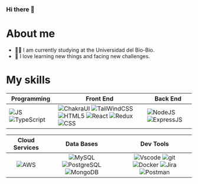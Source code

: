 ### Hi there 👋

# About me 

- 👨‍🎓 I am currently studying at the Universidad del Bio-Bio.
- 🌱 I love learning new things and facing new challenges.

# My skills
| **Programming** |**Front End** |**Back End**|
|---|---|---|
|![JS](https://img.shields.io/badge/JavaScript-323330?style=for-the-badge&logo=javascript&logoColor=F7DF1E) ![TypeScript](https://img.shields.io/badge/typescript-%23007ACC.svg?style=for-the-badge&logo=typescript&logoColor=white) | ![ChakraUI](https://img.shields.io/badge/Chakra%20UI-1A202C?style=for-the-badge&logo=ChakraUI&logoColor=319795) ![TailWindCSS](https://img.shields.io/badge/Tailwind_CSS-38B2AC?style=for-the-badge&logo=tailwind-css&logoColor=white) ![HTML5](https://img.shields.io/badge/HTML5-E34F26?style=for-the-badge&logo=html5&logoColor=white) ![React](https://img.shields.io/badge/React-20232A?style=for-the-badge&logo=react&logoColor=61DAFB) ![Redux](https://img.shields.io/badge/redux.js-764abc?style=for-the-badge&logo=redux&logoColor=white) ![CSS](https://img.shields.io/badge/CSS3-1572B6?style=for-the-badge&logo=css3&logoColor=white) | ![NodeJS](https://img.shields.io/badge/Node.js-339933?style=for-the-badge&logo=nodedotjs&logoColor=white) ![ExpressJS](https://img.shields.io/badge/Express.js-000000?style=for-the-badge&logo=express&logoColor=white) |

| **Cloud Services** | **Data Bases** | **Dev Tools** |
| :---: | :---: | :---: |
| ![AWS](https://img.shields.io/badge/Amazon_Web_Services-232F3E?style=for-the-badge&logo=AmazonAWS&logoColor=FF9900) | ![MySQL](	https://img.shields.io/badge/MySQL-005C84?style=for-the-badge&logo=mysql&logoColor=white) ![PostgreSQL](https://img.shields.io/badge/PostgreSQL-316192?style=for-the-badge&logo=postgresql&logoColor=white) ![MongoDB](https://img.shields.io/badge/MongoDB-4EA94B?style=for-the-badge&logo=mongodb&logoColor=white) | ![Vscode](https://img.shields.io/badge/VSCode-0078D4?style=for-the-badge&logo=visual%20studio%20code&logoColor=white) ![git](	https://img.shields.io/badge/GIT-E44C30?style=for-the-badge&logo=git&logoColor=white) ![Docker](https://img.shields.io/badge/Docker-2CA5E0?style=for-the-badge&logo=docker&logoColor=white) ![Jira](https://img.shields.io/badge/Jira-232F3E?style=for-the-badge&logo=JiraSoftware&logoColor=0052CC) ![Postman](https://img.shields.io/badge/Postman-FF6C37?style=for-the-badge&logo=postman&logoColor=white)

